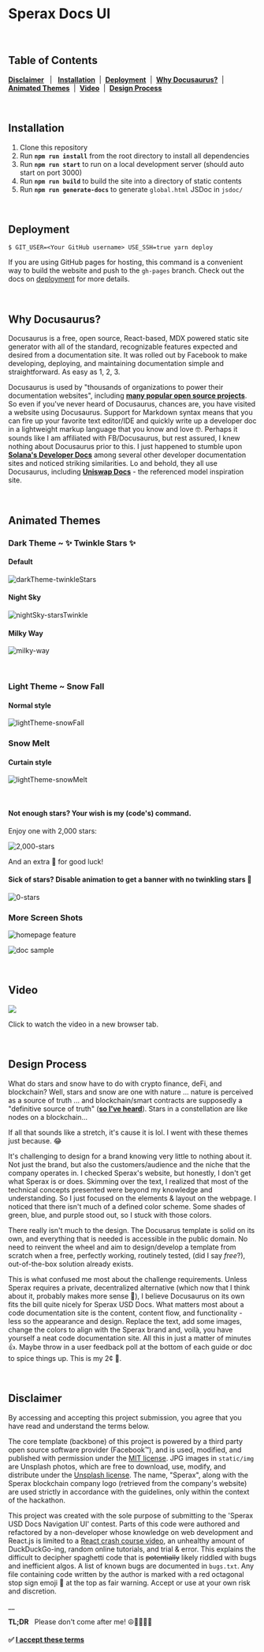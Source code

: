 # Sperax Docs UI

<br/>

## Table of Contents 
**[Disclaimer](#disclaimer)** &nbsp; | &nbsp; **[Installation](#installation)** &nbsp;| &nbsp;**[Deployment](#deployment)** &nbsp;| &nbsp;**[Why Docusaurus?](#why-docusaurus)** &nbsp;| **[Animated Themes](#animated-themes)** &nbsp;|&nbsp; **[Video](#video)** &nbsp;|&nbsp; **[Design Process](#design-process)**

<br/>

## Installation 
1. Clone this repository
2. Run **`npm run install`** from the root directory to install all dependencies
3. Run **`npm run start`** to run on a local development server 
   (should auto start on port 3000)
4. Run **`npm run build`** to build the site into a directory of static contents
5. Run **`npm run generate-docs`** to generate `global.html` JSDoc in `jsdoc/`

<br/>

## Deployment

```
$ GIT_USER=<Your GitHub username> USE_SSH=true yarn deploy
```

If you are using GitHub pages for hosting, this command is a convenient way to build the website and push to the `gh-pages` branch. Check out the docs on [deployment](https://docusaurus.io/docs/deployment) for more details.

<br />

## Why Docusaurus?
   Docusaurus is a free, open source, React-based, MDX powered static site generator with all of the standard, recognizable features expected and desired from a documentation site. It was rolled out by Facebook to make developing, deploying, and maintaining documentation simple and straightforward. As easy as 1, 2, 3. 

  Docusaurus is used by "thousands of organizations to power their documentation websites", including **[many popular open source projects](https://v1.docusaurus.io/en/users)**. So even if you've never heard of Docusaurus, chances are, you have visited a website using Docusaurus. Support for Markdown syntax means that you can fire up your favorite text editor/IDE and quickly write up a developer doc in a lightweight markup language that you know and love 🤓. Perhaps it sounds like I am affiliated with FB/Docusaurus, but rest assured, I knew nothing about Docusaurus prior to this. I just happened to stumble upon **[Solana's Developer Docs](https://docs.solana.com/)** among several other developer documentation sites and noticed striking similarities. Lo and behold, they all use Docusaurus, including **[Uniswap Docs](https://docs.uniswap.org/)** - the referenced model inspiration site.

<br />

## Animated Themes
### Dark Theme ~ ✨ Twinkle Stars ✨
#### Default
![darkTheme-twinkleStars](static/screen%20shots/darkTheme-100-twinkleStars.gif)
#### Night Sky
![nightSky-starsTwinkle](static/screen%20shots/nightSky-starsTwinkle.gif)
#### Milky Way
![milky-way](static/screen%20shots/milky%20way.gif)

<br/>

### Light Theme ~ Snow Fall 
#### Normal style
![lightTheme-snowFall](static/screen%20shots/lightTheme-snowFall.gif)

### Snow Melt 
#### Curtain style
![lightTheme-snowMelt](static/screen%20shots/lightTheme-snowMelt.gif)

<br/>

#### Not enough stars? Your wish is my (code's) command.

Enjoy one with 2,000 stars:

![2,000-stars](static/screen%20shots/2,000%20stars.png)

And an extra 🌟 for good luck!

#### Sick of stars? Disable animation to get a banner with no twinkling stars 🙁

![0-stars](static/screen%20shots/clear%20banner.png)

### More Screen Shots
![homepage feature](static/screen%20shots/homepage-feature.png)

![doc sample](static/screen%20shots/doc-1.png)


<br />

## Video
<a href="https://rebrand.ly/sperax-docs-ui-demo" target="_blank"><img src="./static/screen%20shots/video-thumbnail.png" /></a>

Click to watch the video in a new browser tab. 

<br/>

## Design Process
What do stars and snow have to do with crypto finance, deFi, and blockchain? Well, stars and snow are one with nature ... nature is perceived as a source of truth ... and blockchain/smart contracts are supposedly a "definitive source of truth" (**[so I've heard](https://yewtu.be/watch?v=HiuvsLNCg-Y)**). Stars in a constellation are like nodes on a blockchain...

If all that sounds like a stretch, it's cause it is lol. I went with these themes just because. 😂

It's challenging to design for a brand knowing very little to nothing about it. Not just the brand, but also the customers/audience and the niche that the company operates in. I checked Sperax's website, but honestly, I don't get what Sperax is or does. Skimming over the text, I realized that most of the technical concepts presented were beyond my knowledge and understanding. So I just focused on the elements & layout on the webpage. I noticed that there isn't much of a defined color scheme. Some shades of green, blue, and purple stood out, so I stuck with those colors.

There really isn't much to the design. The Docusarus template is solid on its own, and everything that is needed is accessible in the public domain. No need to reinvent the wheel and aim to design/develop a template from scratch when a free, perfectly working, routinely tested, (did I say *free*?), out-of-the-box solution already exists. 

This is what confused me most about the challenge requirements. Unless Sperax requires a private, decentralized alternative (which now that I think about it, probably makes more sense 🤔), I believe Docusaurus on its own fits the bill quite nicely for Sperax USD Docs. What matters most about a code documentation site is the content, content flow, and functionality - less so the appearance and design. Replace the text, add some images, change the colors to align with the Sperax brand and, voilà, you have yourself a neat code documentation site. All this in just a matter of minutes 👍. Maybe throw in a user feedback poll at the bottom of each guide or doc to spice things up. This is my 2¢ 🙂.

<br/>

## Disclaimer

By accessing and accepting this project submission, you agree that you have read and understand the terms below. 

The core template (backbone) of this project is powered by a third party open source software provider (Facebook™), and is used, modified, and published with permission under the [MIT license](https://github.com/facebook/docusaurus/blob/main/LICENSE). JPG images in `static/img` are Unsplash photos, which are free to download, use, modify, and distribute under the [Unsplash license](https://unsplash.com/license). 
The name, "Sperax", along with the Sperax blockchain company logo (retrieved from the company's website) are used strictly in accordance with the guidelines, only within the context of the hackathon. 

This project was created with the sole purpose of submitting to the 'Sperax USD Docs Navigation UI' contest. Parts of this code were authored and refactored by a non-developer whose knowledge on web development and React.js is limited to a [React crash course video](https://youtube.com/watch?v=sBws8MSXN7A), an unhealthy amount of DuckDuckGo-ing, random online tutorials, and trial & error. This explains the difficult to decipher spaghetti code that is ~~potentially~~ likely riddled with bugs and inefficient algos. A list of known bugs are documented in `bugs.txt`. Any file containing code written by the author is marked with a red octagonal stop sign emoji 🛑 at the top as fair warning. Accept or use at your own risk and discretion. 

__

**TL;DR** &nbsp; Please don't come after me! ☮️🧘🏻‍♀️🙏


#### ✅ [I accept these terms](#table-of-contents)